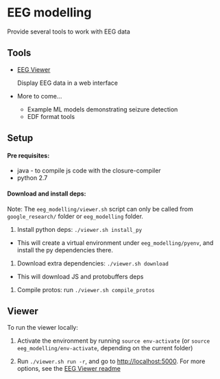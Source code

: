 # EEG modelling

Provide several tools to work with EEG data

## Tools
* [EEG Viewer](eeg_viewer/README.md)

  Display EEG data in a web interface

* More to come...
  - Example ML models demonstrating seizure detection
  - EDF format tools


## Setup
#### Pre requisites:
*   java - to compile js code with the closure-compiler
*   python 2.7


#### Download and install deps:

Note: The `eeg_modelling/viewer.sh` script can only be called from `google_research/` folder
or `eeg_modelling` folder.


1.  Install python deps: `./viewer.sh install_py`
  - This will create a virtual environment under `eeg_modelling/pyenv`,
  and install the py dependencies there.

1.  Download extra dependencies: `./viewer.sh download`
  - This will download JS and protobuffers deps

1.  Compile protos: run `./viewer.sh compile_protos`


## Viewer
To run the viewer locally:

1.  Activate the environment by running `source env-activate`
    (or `source eeg_modelling/env-activate`, depending on the current folder)

1.  Run `./viewer.sh run -r`, and go to [http://localhost:5000](http://localhost:5000).
    For more options, see the [EEG Viewer readme](eeg_viewer/README.md)
